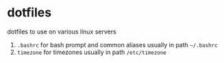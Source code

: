dotfiles
========

dotfiles to use on various linux servers

1. `.bashrc` for bash prompt and common aliases usually in path `~/.bashrc`
2. `timezone` for timezones usually in path `/etc/timezone`
